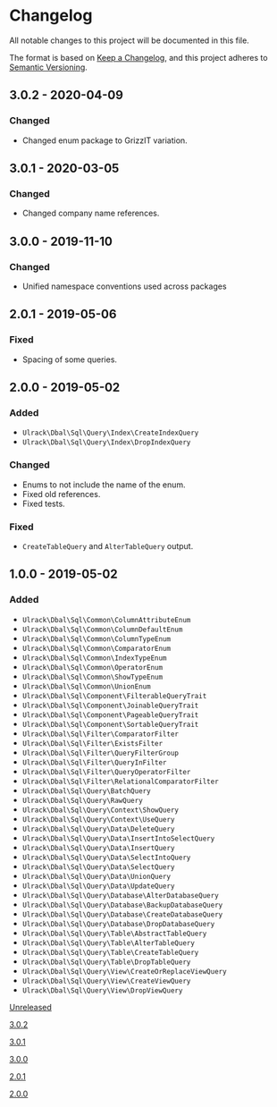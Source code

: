 # Changelog
All notable changes to this project will be documented in this file.

The format is based on [Keep a Changelog](https://keepachangelog.com/en/1.0.0/),
and this project adheres to [Semantic Versioning](https://semver.org/spec/v2.0.0.html).

## 3.0.2 - 2020-04-09
### Changed
- Changed enum package to GrizzIT variation.

## 3.0.1 - 2020-03-05
### Changed
- Changed company name references.

## 3.0.0 - 2019-11-10
### Changed
- Unified namespace conventions used across packages

## 2.0.1 - 2019-05-06
### Fixed
- Spacing of some queries.

## 2.0.0 - 2019-05-02
### Added
- `Ulrack\Dbal\Sql\Query\Index\CreateIndexQuery`
- `Ulrack\Dbal\Sql\Query\Index\DropIndexQuery`

### Changed
- Enums to not include the name of the enum.
- Fixed old references.
- Fixed tests.

### Fixed
- `CreateTableQuery` and `AlterTableQuery` output.

## 1.0.0 - 2019-05-02
### Added
- `Ulrack\Dbal\Sql\Common\ColumnAttributeEnum`
- `Ulrack\Dbal\Sql\Common\ColumnDefaultEnum`
- `Ulrack\Dbal\Sql\Common\ColumnTypeEnum`
- `Ulrack\Dbal\Sql\Common\ComparatorEnum`
- `Ulrack\Dbal\Sql\Common\IndexTypeEnum`
- `Ulrack\Dbal\Sql\Common\OperatorEnum`
- `Ulrack\Dbal\Sql\Common\ShowTypeEnum`
- `Ulrack\Dbal\Sql\Common\UnionEnum`
- `Ulrack\Dbal\Sql\Component\FilterableQueryTrait`
- `Ulrack\Dbal\Sql\Component\JoinableQueryTrait`
- `Ulrack\Dbal\Sql\Component\PageableQueryTrait`
- `Ulrack\Dbal\Sql\Component\SortableQueryTrait`
- `Ulrack\Dbal\Sql\Filter\ComparatorFilter`
- `Ulrack\Dbal\Sql\Filter\ExistsFilter`
- `Ulrack\Dbal\Sql\Filter\QueryFilterGroup`
- `Ulrack\Dbal\Sql\Filter\QueryInFilter`
- `Ulrack\Dbal\Sql\Filter\QueryOperatorFilter`
- `Ulrack\Dbal\Sql\Filter\RelationalComparatorFilter`
- `Ulrack\Dbal\Sql\Query\BatchQuery`
- `Ulrack\Dbal\Sql\Query\RawQuery`
- `Ulrack\Dbal\Sql\Query\Context\ShowQuery`
- `Ulrack\Dbal\Sql\Query\Context\UseQuery`
- `Ulrack\Dbal\Sql\Query\Data\DeleteQuery`
- `Ulrack\Dbal\Sql\Query\Data\InsertIntoSelectQuery`
- `Ulrack\Dbal\Sql\Query\Data\InsertQuery`
- `Ulrack\Dbal\Sql\Query\Data\SelectIntoQuery`
- `Ulrack\Dbal\Sql\Query\Data\SelectQuery`
- `Ulrack\Dbal\Sql\Query\Data\UnionQuery`
- `Ulrack\Dbal\Sql\Query\Data\UpdateQuery`
- `Ulrack\Dbal\Sql\Query\Database\AlterDatabaseQuery`
- `Ulrack\Dbal\Sql\Query\Database\BackupDatabaseQuery`
- `Ulrack\Dbal\Sql\Query\Database\CreateDatabaseQuery`
- `Ulrack\Dbal\Sql\Query\Database\DropDatabaseQuery`
- `Ulrack\Dbal\Sql\Query\Table\AbstractTableQuery`
- `Ulrack\Dbal\Sql\Query\Table\AlterTableQuery`
- `Ulrack\Dbal\Sql\Query\Table\CreateTableQuery`
- `Ulrack\Dbal\Sql\Query\Table\DropTableQuery`
- `Ulrack\Dbal\Sql\Query\View\CreateOrReplaceViewQuery`
- `Ulrack\Dbal\Sql\Query\View\CreateViewQuery`
- `Ulrack\Dbal\Sql\Query\View\DropViewQuery`

[Unreleased](https://github.com/ulrack/dbal-sql/compare/3.0.2...HEAD)

[3.0.2](https://github.com/ulrack/dbal-sql/compare/3.0.1...3.0.2)

[3.0.1](https://github.com/ulrack/dbal-sql/compare/3.0.0...3.0.1)

[3.0.0](https://github.com/ulrack/dbal-sql/compare/2.0.1...3.0.0)

[2.0.1](https://github.com/ulrack/dbal-sql/compare/2.0.0...2.0.1)

[2.0.0](https://github.com/ulrack/dbal-sql/compare/1.0.0...2.0.0)
